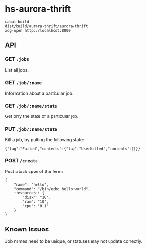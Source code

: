 hs-aurora-thrift
================

```
cabal build
dist/build/aurora-thrift/aurora-thrift
xdg-open http://localhost:8000
```

API
---

### GET `/jobs`
List all jobs.

### GET `/job/:name`
Information about a particular job.

### GET `/job/:name/state`
Get only the state of a particular job.

### PUT `/job/:name/state`
Kill a job, by putting the following state:

```
{"tag":"Failed","contents":{"tag":"UserKilled","contents":[]}}
```

### POST `/create`
Post a task spec of the form:

```
{
    "name": "hello",
    "command": "/bin/echo hello world",
    "resources": {
        "disk": "10",
        "ram": "10",
        "cpu": "0.1"
    }
}
```

Known Issues
------------
Job names need to be unique, or statuses may not update correctly.
